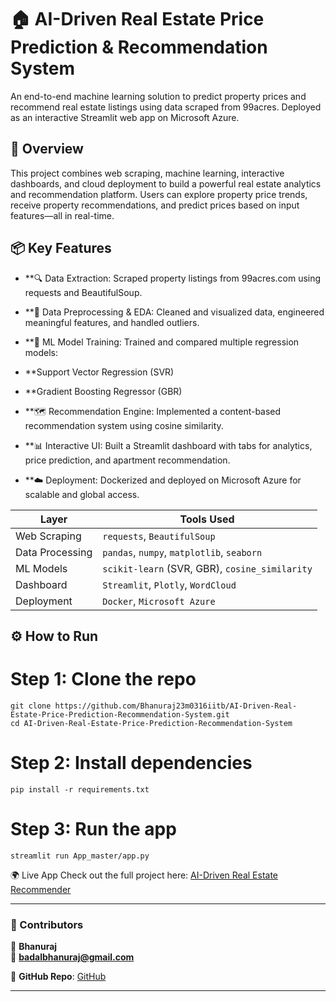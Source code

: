 
# 🏠 AI-Driven Real Estate Price Prediction & Recommendation System
An end-to-end machine learning solution to predict property prices and recommend real estate listings using data scraped from 99acres. Deployed as an interactive Streamlit web app on Microsoft Azure.

## 🚀 Overview
This project combines web scraping, machine learning, interactive dashboards, and cloud deployment to build a powerful real estate analytics and recommendation platform. Users can explore property price trends, receive property recommendations, and predict prices based on input features—all in real-time.

 ## 📦 Key Features
- **🔍 Data Extraction: Scraped property listings from 99acres.com using requests and BeautifulSoup.

- **🧹 Data Preprocessing & EDA: Cleaned and visualized data, engineered meaningful features, and handled outliers.

- **🧠 ML Model Training: Trained and compared multiple regression models:

- **Support Vector Regression (SVR)

- **Gradient Boosting Regressor (GBR)


- **🗺️ Recommendation Engine: Implemented a content-based recommendation system using cosine similarity.

- **📊 Interactive UI: Built a Streamlit dashboard with tabs for analytics, price prediction, and apartment recommendation.

- **☁️ Deployment: Dockerized and deployed on Microsoft Azure for scalable and global access.

| Layer           | Tools Used                                     |
| --------------- | ---------------------------------------------- |
| Web Scraping    | `requests`, `BeautifulSoup`                    |
| Data Processing | `pandas`, `numpy`, `matplotlib`, `seaborn`     |
| ML Models       | `scikit-learn` (SVR, GBR), `cosine_similarity` |
| Dashboard       | `Streamlit`, `Plotly`, `WordCloud`             |
| Deployment      | `Docker`, `Microsoft Azure`                    |

## ⚙️ How to Run
# Step 1: Clone the repo
```
git clone https://github.com/Bhanuraj23m0316iitb/AI-Driven-Real-Estate-Price-Prediction-Recommendation-System.git
cd AI-Driven-Real-Estate-Price-Prediction-Recommendation-System
```

# Step 2: Install dependencies
```
pip install -r requirements.txt
```

# Step 3: Run the app
```
streamlit run App_master/app.py
```
🌍 Live App
Check out the full project here: [AI-Driven Real Estate Recommender](https://realestateprice-csekbrbvegfge0f6.southeastasia-01.azurewebsites.net/)

---

### **🔗 Contributors**  
👤 **Bhanuraj**  
📧 **badalbhanuraj@gmail.com**  

📌 **GitHub Repo**: [GitHub](https://github.com/Bhanuraj23m0316iitb/AI-Driven-Real-Estate-Price-Prediction-Recommendation-System)  


---


